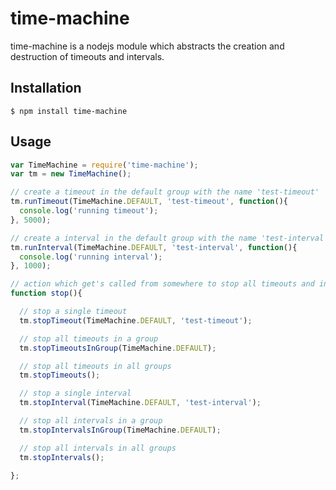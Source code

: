 # time-machine

time-machine is a nodejs module which abstracts the creation and destruction of timeouts and intervals.

## Installation

    $ npm install time-machine

## Usage

```javascript
var TimeMachine = require('time-machine');
var tm = new TimeMachine();

// create a timeout in the default group with the name 'test-timeout'
tm.runTimeout(TimeMachine.DEFAULT, 'test-timeout', function(){ 
  console.log('running timeout');
}, 5000);

// create a interval in the default group with the name 'test-interval'
tm.runInterval(TimeMachine.DEFAULT, 'test-interval', function(){
  console.log('running interval');
}, 1000);

// action which get's called from somewhere to stop all timeouts and intervals
function stop(){

  // stop a single timeout
  tm.stopTimeout(TimeMachine.DEFAULT, 'test-timeout');

  // stop all timeouts in a group
  tm.stopTimeoutsInGroup(TimeMachine.DEFAULT);

  // stop all timeouts in all groups
  tm.stopTimeouts();

  // stop a single interval
  tm.stopInterval(TimeMachine.DEFAULT, 'test-interval');

  // stop all intervals in a group
  tm.stopIntervalsInGroup(TimeMachine.DEFAULT);

  // stop all intervals in all groups
  tm.stopIntervals();

};
```
